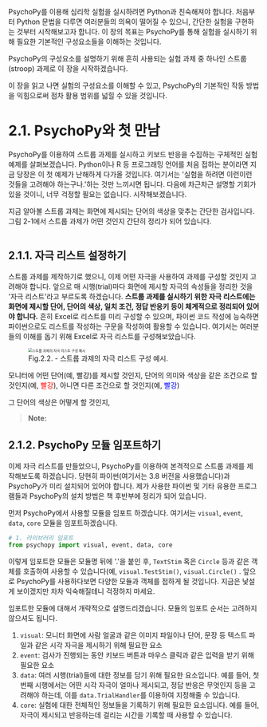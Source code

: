 PsychoPy를 이용해 심리학 실험을 실시하려면 Python과 친숙해져야 합니다. 처음부터 Python 문법을 다루면 여러분들의 의욕이 떨어질 수 있으니, 간단한 실험을 구현하는 것부터 시작해보고자 합니다. 이 장의 목표는 PsychoPy를 통해 실험을 실시하기 위해 필요한 기본적인 구성요소들을 이해하는 것입니다.

PsychoPy의 구성요소를 설명하기 위해 흔히 사용되는 실험 과제 중 하나인 스트룹(stroop) 과제로 이 장을 시작하겠습니다.

이 장을 읽고 나면 실험의 구성요소를 이해할 수 있고, PsychoPy의 기본적인 작동 방법을 익힘으로써 점차 활용 범위를 넓힐 수 있을 것입니다.

# 2.1. PsychoPy와 첫 만남

PsychoPy를 이용하여 스트룹 과제를 실시하고 키보드 반응을 수집하는 구체적인 실험 예제를 살펴보겠습니다. Python이나 R 등 프로그래밍 언어를 처음 접하는 분이라면 지금 당장은 이 첫 예제가 난해하게 다가올 것입니다. 여기서는 '실험을 하려면 이런이런 것들을 고려해야 하는구나.'하는 것만 느끼시면 됩니다. 다음에 차근차근 설명할 기회가 있을 것이니, 너무 걱정할 필요는 없습니다. 시작해보겠습니다.

지금 알아볼 스트룹 과제는 화면에 제시되는 단어의 색상을 맞추는 간단한 검사입니다.  그림 2-1에서 스트룹 과제가 어떤 것인지 간단히 정리가 되어 있습니다. 

![]()





## 2.1.1. 자극 리스트 설정하기

스트룹 과제를 제작하기로 했으니, 이제 어떤 자극을 사용하여 과제를 구성할 것인지 고려해야 합니다. 앞으로 매 시행(trial)마다 화면에 제시할 자극의 속성들을 정리한 것을 '자극 리스트'라고 부르도록 하겠습니다. **스트룹 과제를 실시하기 위한 자극 리스트에는 화면에 제시할 단어, 단어의 색상, 일치 조건, 정답 반응키 등이 체계적으로 정리되어 있어야 합니다.** 흔히 Excel로 리스트를 미리 구성할 수 있으며, 파이썬 코드 작성에 능숙하면 파이썬으로도 리스트를 작성하는 구문을 작성하여 활용할 수 있습니다. 여기서는 여러분들의 이해를 돕기 위해 Excel로 자극 리스트를 구성해보았습니다.

<figure>
  <img src="/Users/hojinjeong/Documents/GitHub/Experiment-with-Psychopy/fig 2-2. Example of Strooplist.png" alt="스트룹 과제의 자극 리스트 구성 예시" style="float: bottom left; zoom:50%;""/>
  <figcaption> Fig.2.2. - 스트룹 과제의 자극 리스트 구성 예시.</figcaption>
</figure>



모니터에 어떤 단어(예, 빨강)를 제시할 것인지, 단어의 의미와 색상을 같은 조건으로 할 것인지(예, <span style="color:red">빨강</span>), 아니면 다른 조건으로 할 것인지(예, <span style="color:blue">빨강</span>)

그 단어의 색상은 어떻게 할 것인지,

> **Note:**
>
>





## 2.1.2. PsychoPy 모듈 임포트하기

이제 자극 리스트를 만들었으니, PsychoPy를 이용하여 본격적으로 스트룹 과제를 제작해보도록 하겠습니다. 당현히 파이썬(여기서는 3.8 버전을 사용했습니다)과 PsychoPy가 미리 설치되어 있어야 합니다. 제가 사용한 파이썬 및 기타 유용한 프로그램들과 PsychoPy의 설치 방법은 책 후반부에 정리가 되어 있습니다.

먼저 PsychoPy에서 사용할 모듈을 임포트 하겠습니다. 여기서는 `visual`, `event`, `data`, `core` 모듈을 임포트하겠습니다.

```python
# 1. 라이브러리 임포트
from psychopy import visual, event, data, core
```

이렇게 임포트한 모듈은 모듈명 뒤에 '.'을 붙인 후, `TextStim` 혹은 `Circle` 등과 같은 객체를 호출하여 사용할 수 있습니다(예, `visual.TestStim()`, `visual.Circle()` . 앞으로 PsychoPy를 사용하다보면 다양한 모듈과 객체를 접하게 될 것입니다. 지금은 낯설게 보이겠지만 차차 익숙해질테니 걱정하지 마세요.

임포트한 모듈에 대해서 개략적으로 설명드리겠습니다. 모듈의 임포트 순서는 고려하지 않으셔도 됩니다.

1. `visual`: 모니터 화면에  사람 얼굴과 같은 이미지 파일이나 단어, 문장 등 텍스트 파일과 같은 시각 자극을 제시하기 위해 필요한 요소
2. `event`: 검사가 진행되는 동안 키보드 버튼과 마우스 클릭과 같은 입력을 받기 위해 필요한 요소
3. `data`: 여러 시행(trial)들에 대한 정보를 담기 위해 필요한 요소입니다. 예를 들어, 첫 번째 시행에서는 어떤 시각 자극이 얼마나 제시되고, 정답 반응은 무엇인지 등을 고려해야 하는데, 이를 `data.TrialHandler`를 이용하여 지정해줄 수 있습니다.
4. `core`:  실험에 대한 전체적인 정보들을 기록하기 위해 필요한 요소입니다. 예를 들어, 자극이 제시되고 반응하는데 걸리는 시간을 기록할 때 사용할 수 있습니다.
